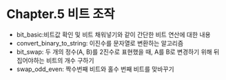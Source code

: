 # Chapter.5 비트 조작
- bit_basic:비트값 확인 및 비트 채워넣기와 같이 간단한 비트 연산에 대한 내용
- convert_binary_to_string: 이진수를 문자열로 변환하는 알고리즘
- bit_swap: 두 개의 정수(A, B)를 2진수로 표현했을 때, A를 B로 변경하기 위해 뒤집어야하는 비트의 개수 구하기
- swap_odd_even: 짝수번째 비트와 홀수 번째 비트를 맞바꾸기
